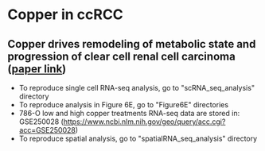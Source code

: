 # Copper in ccRCC
## Copper drives remodeling of metabolic state and progression of clear cell renal cell carcinoma ([paper link](https://www.biorxiv.org/content/10.1101/2024.01.16.575895v1))
* To reproduce  single cell RNA-seq analysis, go to "scRNA_seq_analysis" directory
* To reproduce analysis in Figure 6E, go to "Figure6E" directories
* 786-O low and high copper treatments RNA-seq data are stored in: GSE250028 (https://www.ncbi.nlm.nih.gov/geo/query/acc.cgi?acc=GSE250028)
* To reproduce  spatial analysis, go to "spatialRNA_seq_analysis" directory